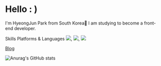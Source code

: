 # Hello : )
I'm HyeongJun Park from South Korea👋 I am studying to become a front-end developer.

Skills
Platforms & Languages
<img src="https://img.shields.io/badge/HTML5-E34F26?style=flat-square&logo=HTML5&logoColor=white"/>, <img src="https://img.shields.io/badge/CSS3-1572B6?style=flat-square&logo=CSS3&logoColor=white"/>, <img src="https://img.shields.io/badge/JavaScript-F7DF1E?style=flat-square&logo=JavaScript&logoColor=white"/>

[Blog](https://hyeongjun030-fe-developer.tistory.com/)

![Anurag's GitHub stats](https://github-readme-stats.vercel.app/api?username=HyeongJun030&show_icons=true&theme=aura)
